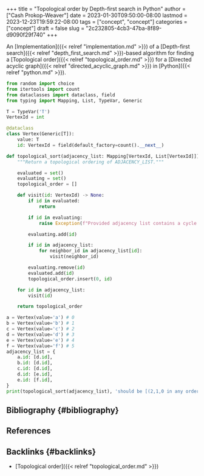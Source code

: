 +++
title = "Topological order by Depth-first search in Python"
author = ["Cash Prokop-Weaver"]
date = 2023-01-30T09:50:00-08:00
lastmod = 2023-12-23T19:59:22-08:00
tags = ["concept", "concept"]
categories = ["concept"]
draft = false
slug = "2c232805-4cb3-47ba-8f89-d9090f29f740"
+++

An [Implementation]({{< relref "implementation.md" >}}) of a [Depth-first search]({{< relref "depth_first_search.md" >}})-based algorithm for finding a [Topological order]({{< relref "topological_order.md" >}}) for a [Directed acyclic graph]({{< relref "directed_acyclic_graph.md" >}}) in [Python]({{< relref "python.md" >}}).

```python
from random import choice
from itertools import count
from dataclasses import dataclass, field
from typing import Mapping, List, TypeVar, Generic

T = TypeVar('T')
VertexId = int

@dataclass
class Vertex(Generic[T]):
    value: T
    id: VertexId = field(default_factory=count().__next__)

def topological_sort(adjacency_list: Mapping[VertexId, List[VertexId]]) -> List[VertexId]:
    """Return a topological ordering of ADJACENCY_LIST."""

    evaluated = set()
    evaluating = set()
    topological_order = []

    def visit(id: VertexId) -> None:
        if id in evaluated:
            return

        if id in evaluating:
            raise Exception(f"Provided adjacency list contains a cycle including {id}")

        evaluating.add(id)

        if id in adjacency_list:
            for neighbor_id in adjacency_list[id]:
                visit(neighbor_id)

        evaluating.remove(id)
        evaluated.add(id)
        topological_order.insert(0, id)

    for id in adjacency_list:
        visit(id)

    return topological_order

a = Vertex(value='a') # 0
b = Vertex(value='b') # 1
c = Vertex(value='c') # 2
d = Vertex(value='d') # 3
e = Vertex(value='e') # 4
f = Vertex(value='f') # 5
adjacency_list = {
    a.id: [d.id],
    b.id: [d.id],
    c.id: [d.id],
    d.id: [e.id],
    e.id: [f.id],
}
print(topological_sort(adjacency_list), 'should be [(2,1,0 in any order), 3, 4, 5]')
```


## Bibliography {#bibliography}

## References

<style>.csl-entry{text-indent: -1.5em; margin-left: 1.5em;}</style><div class="csl-bib-body">
</div>



## Backlinks {#backlinks}

-   [Topological order]({{< relref "topological_order.md" >}})
